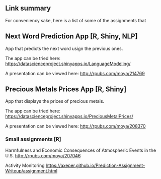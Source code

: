 ## Link summary

For conveniency sake, here is a list of some of the assignments that 

## Next Word Prediction App [R, Shiny, NLP]

App that predicts the next word usign the previous ones.

The app can be tried here:
https://datascienceproject.shinyapps.io/LanguageModeling/

A presentation can be viewed here:
http://rpubs.com/moya/214769




## Precious Metals Prices App [R, Shiny]

App that displays the prices of precious metals.

The app can be tried here:
https://datascienceproject.shinyapps.io/PreciousMetalPrices/

A presentation can be viewed here:
http://rpubs.com/moya/208370




### Small assignments [R]

Harmfulness and Economic Consequences of Atmospheric Events in the U.S.
http://rpubs.com/moya/207046

Activity Monitoring
https://axeper.github.io/Prediction-Assignment-Writeup/assignment.html

